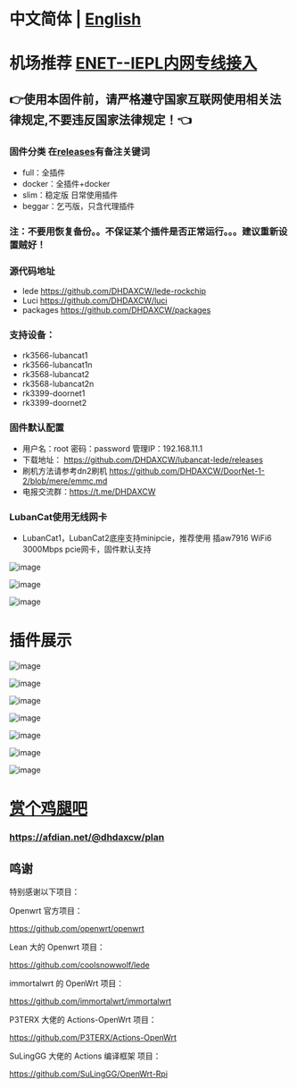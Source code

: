 # 中文简体 | [English](https://github.com/DHDAXCW/lubancat-lede/blob/main/EngLish.md)
# 机场推荐 [ENET--IEPL内网专线接入](https://www.easy2022.com/#/register?code=Ut7iWMrk)
## 👉使用本固件前，请严格遵守国家互联网使用相关法律规定,不要违反国家法律规定！👈
### 固件分类 在[releases](https://github.com/DHDAXCW/LubanCat-LEDE/releases)有备注关键词
- full：全插件
- docker：全插件+docker
- slim：稳定版 日常使用插件
- beggar：乞丐版，只含代理插件

### 注：不要用恢复备份。。不保证某个插件是否正常运行。。。建议重新设置贼好！

### 源代码地址
- lede https://github.com/DHDAXCW/lede-rockchip
- Luci https://github.com/DHDAXCW/luci
- packages https://github.com/DHDAXCW/packages

### 支持设备：
- rk3566-lubancat1
- rk3566-lubancat1n
- rk3568-lubancat2
- rk3568-lubancat2n
- rk3399-doornet1
- rk3399-doornet2

### 固件默认配置

- 用户名：root 密码：password  管理IP：192.168.11.1
- 下载地址： https://github.com/DHDAXCW/lubancat-lede/releases
- 刷机方法请参考dn2刷机 https://github.com/DHDAXCW/DoorNet-1-2/blob/mere/emmc.md
- 电报交流群：https://t.me/DHDAXCW

### LubanCat使用无线网卡

- LubanCat1，LubanCat2底座支持minipcie，推荐使用 插aw7916 WiFi6 3000Mbps pcie网卡，固件默认支持

![image](https://user-images.githubusercontent.com/74764072/223300749-43483f15-c30f-4abb-badb-d256d84c6b76.png)

![image](https://user-images.githubusercontent.com/74764072/223300888-3a043517-09e2-44e2-bee1-bc2858d85f5e.png)

![image](https://user-images.githubusercontent.com/74764072/223300943-852a212e-acda-4bd4-8527-316aa8282966.png)

# 插件展示
 ![image](https://user-images.githubusercontent.com/74764072/223003561-fefd7792-0410-41c6-9a55-2a423f6888c7.png)

 ![image](https://user-images.githubusercontent.com/74764072/183227361-e8bdb023-5514-437d-97e8-e13ca4285035.png)
 
 ![image](https://user-images.githubusercontent.com/74764072/223003586-9a514cda-8cc8-4e08-a04c-54cde1059936.png)
 
 ![image](https://user-images.githubusercontent.com/74764072/223003609-7e40ce87-2ddb-4344-bd29-7289a8a54a94.png)
 
 ![image](https://user-images.githubusercontent.com/74764072/223003638-9099340a-9eb2-4e5a-836c-71195c8349f3.png)
 
 ![image](https://user-images.githubusercontent.com/74764072/223003660-7c6e896c-4f46-4527-8c0c-f2a6c7da87f4.png)
 
 ![image](https://user-images.githubusercontent.com/74764072/223003679-72db11e3-d085-47c3-8673-4f65eb600a99.png)

# [赏个鸡腿吧](https://afdian.net/@dhdaxcw/plan)
### https://afdian.net/@dhdaxcw/plan

## 鸣谢

特别感谢以下项目：

Openwrt 官方项目：

<https://github.com/openwrt/openwrt>

Lean 大的 Openwrt 项目：

<https://github.com/coolsnowwolf/lede>

immortalwrt 的 OpenWrt 项目：

<https://github.com/immortalwrt/immortalwrt>

P3TERX 大佬的 Actions-OpenWrt 项目：

<https://github.com/P3TERX/Actions-OpenWrt>

SuLingGG 大佬的 Actions 编译框架 项目：

https://github.com/SuLingGG/OpenWrt-Rpi
